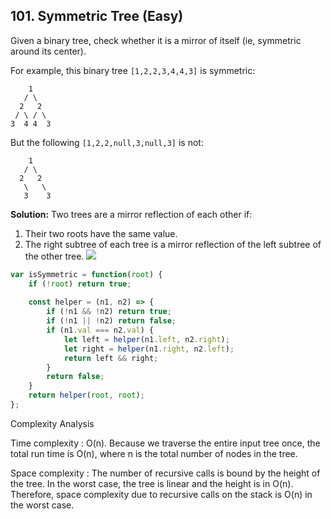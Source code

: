 ## 101. Symmetric Tree (Easy)
Given a binary tree, check whether it is a mirror of itself (ie, symmetric around its center).

For example, this binary tree `[1,2,2,3,4,4,3]` is symmetric:
```
    1
   / \
  2   2
 / \ / \
3  4 4  3
```
But the following `[1,2,2,null,3,null,3]` is not:
```
    1
   / \
  2   2
   \   \
   3    3
```

__Solution:__
Two trees are a mirror reflection of each other if:

1. Their two roots have the same value.
2. The right subtree of each tree is a mirror reflection of the left subtree of the other tree.
![](https://leetcode.com/media/original_images/101_Symmetric_Mirror.png)

```js
var isSymmetric = function(root) {
    if (!root) return true;
    
    const helper = (n1, n2) => {
        if (!n1 && !n2) return true;
        if (!n1 || !n2) return false;
        if (n1.val === n2.val) {
            let left = helper(n1.left, n2.right);
            let right = helper(n1.right, n2.left);
            return left && right;
        }
        return false;
    }
    return helper(root, root);
};
```
Complexity Analysis

Time complexity : O(n). Because we traverse the entire input tree once, the total run time is O(n), where n is the total number of nodes in the tree.

Space complexity : The number of recursive calls is bound by the height of the tree. In the worst case, the tree is linear and the height is in O(n). Therefore, space complexity due to recursive calls on the stack is O(n) in the worst case. 
